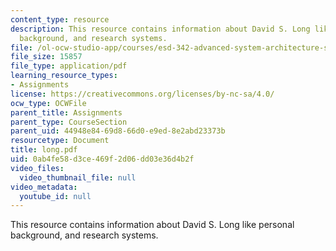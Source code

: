 ```yaml
---
content_type: resource
description: This resource contains information about David S. Long like personal
  background, and research systems.
file: /ol-ocw-studio-app/courses/esd-342-advanced-system-architecture-spring-2006/0ab4fe58d3ce469f2d06dd03e36d4b2f_long.pdf
file_size: 15857
file_type: application/pdf
learning_resource_types:
- Assignments
license: https://creativecommons.org/licenses/by-nc-sa/4.0/
ocw_type: OCWFile
parent_title: Assignments
parent_type: CourseSection
parent_uid: 44948e84-69d8-66d0-e9ed-8e2abd23373b
resourcetype: Document
title: long.pdf
uid: 0ab4fe58-d3ce-469f-2d06-dd03e36d4b2f
video_files:
  video_thumbnail_file: null
video_metadata:
  youtube_id: null
---
```

This resource contains information about David S. Long like personal background, and research systems.